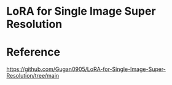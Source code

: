 # LoRA for Single Image Super Resolution

# Reference
https://github.com/Gugan0905/LoRA-for-Single-Image-Super-Resolution/tree/main
